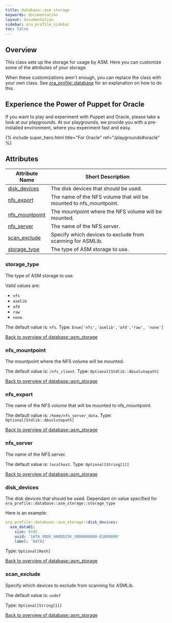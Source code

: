 ```yaml
---
title: database::asm storage
keywords: documentation
layout: documentation
sidebar: ora_profile_sidebar
toc: false
---
```

## Overview

This class sets up the storage for usage by ASM.
Here you can customize some of the attributes of your storage.

When these customizations aren't enough, you can replace the class with your own class. See [ora_profile::database](./database.html) for an explanation on how to do this.





## Experience the Power of Puppet for Oracle

If you want to play and experiment with Puppet and Oracle, please take a look at our playgrounds. At our playgrounds, we provide you with a pre-installed environment, where you experiment fast and easy.

{% include super_hero.html title="For Oracle" ref="/playgrounds#oracle" %}


## Attributes



Attribute Name                                          | Short Description                                                  |
------------------------------------------------------- | ------------------------------------------------------------------ |
[disk_devices](#database::asm_storage_disk_devices)     | The disk devices that should be used.                              |
[nfs_export](#database::asm_storage_nfs_export)         | The name of the NFS volume that will be mounted to nfs_mountpoint. |
[nfs_mountpoint](#database::asm_storage_nfs_mountpoint) | The mountpoint where the NFS volume will be mounted.               |
[nfs_server](#database::asm_storage_nfs_server)         | The name of the NFS server.                                        |
[scan_exclude](#database::asm_storage_scan_exclude)     | Specify which devices to exclude from scanning for ASMLib.         |
[storage_type](#database::asm_storage_storage_type)     | The type of ASM storage to use.                                    |




### storage_type<a name='database::asm_storage_storage_type'>

The type of ASM storage to use.

Valid values are:
- `nfs`
- `asmlib`
- `afd`
- `raw`
- `none`

The default value is: `nfs`.
Type: `Enum['nfs','asmlib','afd','raw', 'none']`


[Back to overview of database::asm_storage](#attributes)

### nfs_mountpoint<a name='database::asm_storage_nfs_mountpoint'>

The mountpoint where the NFS volume will be mounted.

The default value is: `/nfs_client`.
Type: `Optional[Stdlib::Absolutepath]`


[Back to overview of database::asm_storage](#attributes)

### nfs_export<a name='database::asm_storage_nfs_export'>

The name of the NFS volume that will be mounted to nfs_mountpoint.

The default value is: `/home/nfs_server_data`.
Type: `Optional[Stdlib::Absolutepath]`


[Back to overview of database::asm_storage](#attributes)

### nfs_server<a name='database::asm_storage_nfs_server'>

The name of the NFS server.

The default value is: `localhost`.
Type: `Optional[String[1]]`


[Back to overview of database::asm_storage](#attributes)

### disk_devices<a name='database::asm_storage_disk_devices'>

The disk devices that should be used.
Dependant on value specified for `ora_profile::database::asm_storage::storage_type`

Here is an example:

```yaml
ora_profile::database::asm_storage::disk_devices:
  asm_data01:
    size: 8192
    uuid: '1ATA_VBOX_HARDDISK_VB00000000-01000000'
    label: 'DATA1'
```

Type: `Optional[Hash]`


[Back to overview of database::asm_storage](#attributes)

### scan_exclude<a name='database::asm_storage_scan_exclude'>

Specify which devices to exclude from scanning for ASMLib.

The default value is: `undef`

Type: `Optional[String[1]]`


[Back to overview of database::asm_storage](#attributes)
